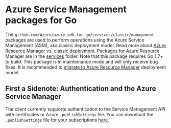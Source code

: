 # Azure Service Management packages for Go

The `github.com/Azure/azure-sdk-for-go/services/classic/management` packages are used to perform operations using the Azure Service Management (ASM), aka classic deployment model. Read more about [Azure Resource Manager vs. classic deployment](https://azure.microsoft.com/documentation/articles/resource-manager-deployment-model/). Packages for Azure Resource Manager are in the [services](https://github.com/Azure/azure-sdk-for-go/tree/master/services) folder.
Note that this package requires Go 1.7+ to build.
This package is in mainteinance mode and will only receive bug fixes. It is recommended to [migrate to Azure Resource Manager](https://docs.microsoft.com/azure/azure-resource-manager/resource-manager-deployment-model) deployment model.

## First a Sidenote: Authentication and the Azure Service Manager

The client currently supports authentication to the Service Management
API with certificates or Azure `.publishSettings` file. You can 
download the `.publishSettings` file for your subscriptions
[here](https://manage.windowsazure.com/publishsettings).
